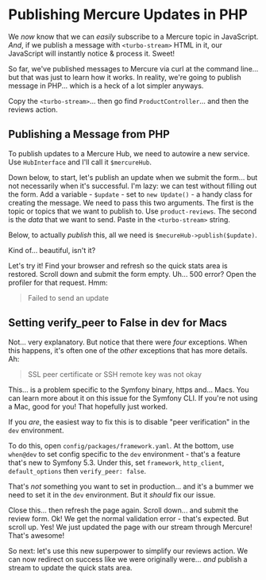# Publishing Mercure Updates in PHP

We *now* know that we can *easily* subscribe to a Mercure topic in JavaScript.
*And*, if we publish a message with `<turbo-stream>` HTML in it, our JavaScript
will instantly notice & process it. Sweet!

So far, we've published messages to Mercure via curl at the command line... but
that was just to learn how it works. In reality, we're going to publish message
in PHP... which is a heck of a lot simpler anyways.

Copy the `<turbo-stream>`... then go find `ProductController`... and then the
reviews action.

## Publishing a Message from PHP

To publish updates to a Mercure Hub, we need to autowire a new service. Use
`HubInterface` and I'll call it `$mercureHub`.

Down below, to start, let's publish an update when we submit the form... but not
necessarily when it's successful. I'm lazy: we can test without filling out the
form. Add a variable - `$update` - set to `new Update()` - a handy class for
creating the message. We need to pass this two arguments. The first is the topic
or topics that we want to publish to. Use `product-reviews`. The second is the
*data* that we want to send. Paste in the `<turbo-stream>` string.

Below, to actually *publish* this, all we need is `$mecureHub->publish($update)`.

Kind of... beautiful, isn't it?

Let's try it! Find your browser and refresh so the quick stats area is restored.
Scroll down and submit the form empty. Uh... 500 error? Open the profiler for that
request. Hmm:

> Failed to send an update

## Setting verify_peer to False in dev for Macs

Not... very explanatory. But notice that there were *four* exceptions. When this
happens, it's often one of the *other* exceptions that has more details. Ah:

> SSL peer certificate or SSH remote key was not okay

This... is a problem specific to the Symfony binary, https and... Macs. You can
learn more about it on this issue for the Symfony CLI. If you're not using a Mac,
good for you! That hopefully just worked.

If you *are*, the easiest way to fix this is to disable "peer verification" in the
`dev` environment.

To do this, open `config/packages/framework.yaml`. At the bottom, use `when@dev`
to set config specific to the `dev` environment - that's a feature that's new
to Symfony 5.3. Under this, set `framework`, `http_client`, `default_options` then
`verify_peer: false`.

That's *not* something you want to set in production... and it's a bummer we need
to set it in the `dev` environment. But it *should* fix our issue.

Close this... then refresh the page again. Scroll down... and submit the review
form. Ok! We get the normal validation error - that's expected. But scroll up.
Yes! We just updated the page with our stream through Mercure! That's awesome!

So next: let's use this new superpower to simplify our reviews action. We can now
redirect on success like we were originally were... *and* publish a stream to update
the quick stats area.
